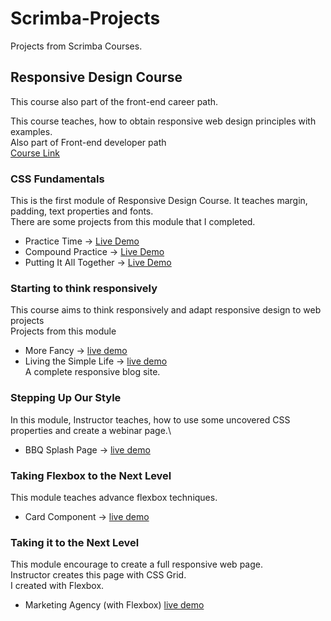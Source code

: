 # Scrimba-Projects

Projects from Scrimba Courses.

## Responsive Design Course

This course also part of the front-end career path.

This course teaches, how to obtain responsive web design principles with examples.\
Also part of Front-end developer path\
[Course Link](https://scrimba.com/learn/responsive)

### CSS Fundamentals

This is the first module of Responsive Design Course. It teaches margin, padding, text properties and fonts.\
There are some projects from this module that I completed.

- Practice Time -> [Live Demo](https://muhammedogz.github.io/Scrimba-Responsive-Design/Responsive-Design/CSS-Fundamentals/Practice-Time/)
- Compound Practice -> [Live Demo](https://muhammedogz.github.io/Scrimba-Responsive-Design/Responsive-Design/CSS-Fundamentals/Compound-Practice/)
- Putting It All Together -> [Live Demo](https://muhammedogz.github.io/Scrimba-Responsive-Design/Responsive-Design/CSS-Fundamentals/Putting-It-All-Together)

### Starting to think responsively

This course aims to think responsively and adapt responsive design to web projects\
Projects from this module

- More Fancy -> [live demo](https://muhammedogz.github.io/Scrimba-Responsive-Design/Responsive-Design/Starting-to-think-responsively/More-Fancy/)
- Living the Simple Life -> [live demo](https://muhammedogz.github.io/Scrimba-Responsive-Design/Responsive-Design/Starting-to-think-responsively/Living-The-Simple-Life/)\
    A complete responsive blog site.

### Stepping Up Our Style

In this module, Instructor teaches, how to use some uncovered CSS properties and create a webinar page.\

- BBQ Splash Page -> [live demo](https://muhammedogz.github.io/Scrimba-Responsive-Design/Responsive-Design/Stepping-up-our-style/BBQ-Splash/index.html)

### Taking Flexbox to the Next Level

This module teaches advance flexbox techniques.

- Card Component -> [live demo](https://muhammedogz.github.io/Scrimba-Responsive-Design/Responsive-Design/Taking-Flexbox-to-Next-Level/)  

### Taking it to the Next Level

This module encourage to create a full responsive web page.\
Instructor creates this page with CSS Grid.\
I created with Flexbox.

- Marketing Agency (with Flexbox) [live demo](https://muhammedogz.github.io/Scrimba-Responsive-Design/Responsive-Design/Taking-It-Next-Level/Flexbox/index.html)
  
